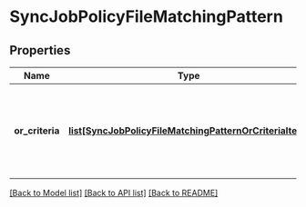 # SyncJobPolicyFileMatchingPattern

## Properties
Name | Type | Description | Notes
------------ | ------------- | ------------- | -------------
**or_criteria** | [**list[SyncJobPolicyFileMatchingPatternOrCriteriaItem]**](SyncJobPolicyFileMatchingPatternOrCriteriaItem.md) | An array containing objects with \&quot;and_criteria\&quot; properties, each set of and_criteria will be logically OR&#39;ed together to create the full file matching pattern. | [optional] 

[[Back to Model list]](../README.md#documentation-for-models) [[Back to API list]](../README.md#documentation-for-api-endpoints) [[Back to README]](../README.md)


